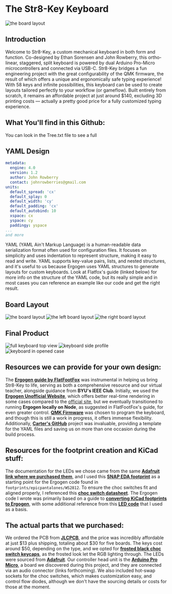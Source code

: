 # The Str8-Key Keyboard

![the board layout](photos/case_open_sbs.jpg)

## Introduction

Welcome to Str8-Key, a custom mechanical keyboard in both form and function. Co-designed by Ethan Sorensen and John Rowberry, this ortho-linear, staggered, split keyboard is powered by dual Arduino Pro-Micro microcontrollers and connected via USB-C. Str8-Key bridges a fun engineering project with the great configurability of the QMK firmware, the result of which offers a unique and ergonomically safe typing experience! With 58 keys and infinite possibilities, this keyboard can be used to create layouts tailored perfectly to your workflow (or gameflow). Built entirely from scratch, it remains an affordable project at just around $140, excluding 3D printing costs — actually a pretty good price for a fully customized typing experience.

## What You'll find in this Github:

You can look in the Tree.txt file to see a full

## YAML Design

```YAML
metadata:
  engine: 4.0
  version: 1.2
  author: John Rowberry
  contact: johnrowberries@gmail.com
units:
  default_spread: 'cx'
  default_splay: 0
  default_width: 'cy'
  default_padding: 'cx'
  default_autobind: 10
  xspace: cx
  yspace: cy
  paddingy: yspace
...
and more
```

YAML (YAML Ain't Markup Language) is a human-readable data serialization format often used for configuration files. It focuses on simplicity and uses indentation to represent structure, making it easy to read and write. YAML supports key-value pairs, lists, and nested structures, and it's useful to us because Ergogen uses YAML structures to generate layouts for custom keyboards. Look at Flatfox's guide (linked below) for more info on the structure of the YAML code, but its really simple and in most cases you can reference an example like our code and get the right result.

## Board Layout

![the board layout](photos/board_layout_full.png)
![the left board layout](photos/board_layout_front.png)
![the right board layout](photos/board_layout_back.png)

## Final Product

![full keyboard top view](photos/capped_topview.jpg)
![keyboard side profile](photos/capped_sideview.jpg)
![keyboard in opened case](photos/case_open.jpg)

## Resources we can provide for your own design:

The [**Ergogen guide by FlatFootFox**](https://flatfootfox.com/ergogen-introduction/) was instrumental in helping us bring Str8-Key to life, serving as both a comprehensive resource and our virtual teacher, alongside guidance from **BYU's IEEE Club**. Initially, we used the [**Ergogen Unofficial Website**](https://ergogen.cache.works/), which offers better real-time rendering in some cases compared to the [official site](https://ergogen.xyz/), but we eventually transitioned to running **Ergogen locally on Node**, as suggested in FlatFootFox's guide, for even greater control. [**QMK Firmware**](https://qmk.fm/) was chosen to program the keyboard, and though this is still a work in progress, it offers immense flexibility. Additionally, [**Carter's GitHub**](https://github.com/Virginia2244/BYU-IEEE-Keyboard-Project) project was invaluable, providing a template for the YAML files and saving us on more than one occasion during the build process.

## Resources for the footprint creation and KiCad stuff:

The documentation for the LEDs we chose came from the same **[Adafruit link where we purchased them](https://www.adafruit.com/product/4684)**, and I used this **[SNAP EDA footprint](https://www.snapeda.com/parts/WS2812-2020/Worldsemi/view-part/?company=BYU&)** as a starting point for the Ergogen code found in `footprints/epicpantalones/WS2812`. To ensure the choc switches fit and aligned properly, I referenced this **[choc switch datasheet](https://cdn-shop.adafruit.com/product-files/5113/CHOC+keyswitch_Kailh-CPG135001D01_C400229.pdf)**. The Ergogen code I wrote was primarily based on a guide to **[converting KiCad footprints to Ergogen](https://nilnil.notion.site/Convert-Kicad-Footprints-to-Ergogen-8340ce87ad554c69af4e3f92bc9a0898#03eb03c468ba49feabb4847096c0ff94)**, with some additional reference from this **[LED code](https://github.com/infused-kim/kb_ergogen_fp/blob/main/smd_0805.js)** that I used as a basis.

## The actual parts that we purchased:

We ordered the PCB from **[JLCPCB](https://jlcpcb.com/)**, and the price was incredibly affordable at just $13 plus shipping, totaling about $30 for five boards. The keys cost around $50, depending on the type, and we opted for **[frosted black choc switch keycaps](https://a.co/d/dT4MgD5)**, as the frosted look let the RGB lighting through. The LEDs were sourced from **[Adafruit](https://www.adafruit.com/product/4684)**. Our controller head unit is the **[Arduino Pro Micro](https://www.sparkfun.com/products/12640)**, a board we discovered during this project, and they are connected via an audio connector (links forthcoming). We also included hot-swap sockets for the choc switches, which makes customization easy, and control flow diodes, although we don't have the sourcing details or costs for those at the moment.